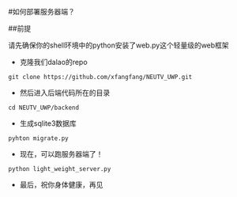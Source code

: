 #如何部署服务器端？

##前提

请先确保你的shell环境中的python安装了web.py这个轻量级的web框架

- 克隆我们dalao的repo
```shell
git clone https://github.com/xfangfang/NEUTV_UWP.git
```
- 然后进入后端代码所在的目录
```shell
cd NEUTV_UWP/backend
```
- 生成sqlite3数据库
```shell
pyhton migrate.py
```
- 现在，可以跑服务器端了！
```shell
python light_weight_server.py
```
- 最后，祝你身体健康，再见

